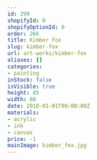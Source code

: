 ```yaml
---
id: 299
shopifyId: 0
shopifyOptionId: 0
order: 266
title: Kimber Fox
slug: kimber-fox
url: art-works/kimber-fox
aliases: []
categories:
- painting
inStock: false
isVisible: true
height: 85
width: 60
date: 2018-01-01T00:00:00Z
materials:
- acrylic
- ink
- canvas
price: -1
mainImage: kimber_fox.jpg
---
```

